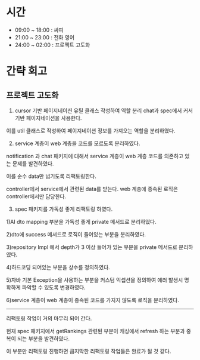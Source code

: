 # 시간
- 09:00 ~ 18:00 : 싸피
- 21:00 ~ 23:00 : 전화 영어
- 24:00 ~ 02:00 : 프로젝트 고도화

# 간략 회고

## 프로젝트 고도화

1. cursor 기반 페이지네이션 유틸 클래스 작성하여 역할 분리
chat과 spec에서 커서 기반 페이지네이션을 사용한다.

이를 util 클래스로 작성하여 페이지네이션 정보를 가져오는 역할을 분리하였다.

2. service 계층이 web 계층을 코드를 모르도록 분리하였다.

notification 과 chat 패키지에 대해서 service 계층이 web 계층 코드를 의존하고 있는 문제를 발견하였다.

이를 순수 data만 넘기도록 리팩토링한다.

controller에서 service에서 관련된 data를 받는다. web 계층에 종속된 로직은 controller에서만 담당한다.

3. spec 패키지를 가독성 좋게 리팩토링 하였다.

1)AI dto mapping 부분을 가독성 좋게 private 메서드로 분리하였다.

2)dto에 success 메서드로 로직이 들어있는 부분을 분리하였다.

3)repository Impl 에서 depth가 3 이상 들어가 있는 부분을 private 메서드로 분리하였다.

4)하드코딩 되어있는 부분을 상수를 정의하였다.

5)자바 기본 Exception을 사용하는 부분을 커스텀 익셉션을 정의하여 에러 발생시 명확하게 파악할 수 있도록 변경하였다.

6)service 계층이 web 계층이 종속된 코드를 가지지 않도록 로직을 분리하였다.

---

리팩토링 작업이 거의 마무리 되어 간다.

현재 spec 패키지에서 getRankings 관련된 부분이 캐싱에서 refresh 하는 부분과 중복이 되는 부분을 발견하였다.

이 부분만 리팩토링 진행하면 큼지막한 리팩토링 작업들은 완료가 될 것 같다.
